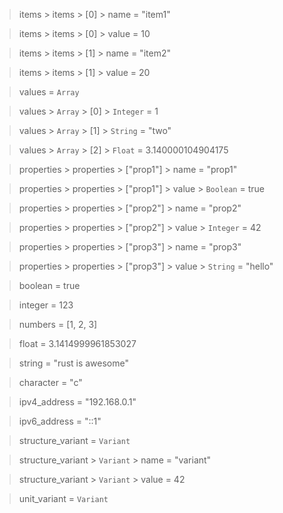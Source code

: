 > items > items > [0] > name = "item1"

> items > items > [0] > value = 10

> items > items > [1] > name = "item2"

> items > items > [1] > value = 20

> values = `Array`

> values > `Array` > [0] > `Integer` = 1

> values > `Array` > [1] > `String` = "two"

> values > `Array` > [2] > `Float` = 3.140000104904175

> properties > properties > ["prop1"] > name = "prop1"

> properties > properties > ["prop1"] > value > `Boolean` = true

> properties > properties > ["prop2"] > name = "prop2"

> properties > properties > ["prop2"] > value > `Integer` = 42

> properties > properties > ["prop3"] > name = "prop3"

> properties > properties > ["prop3"] > value > `String` = "hello"

> boolean = true

> integer = 123

> numbers = [1, 2, 3]

> float = 3.1414999961853027

> string = "rust is awesome"

> character = "c"

> ipv4_address = "192.168.0.1"

> ipv6_address = "::1"

> structure_variant = `Variant`

> structure_variant > `Variant` > name = "variant"

> structure_variant > `Variant` > value = 42

> unit_variant = `Variant`